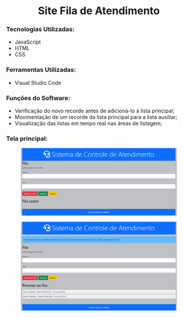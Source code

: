 # <h1 align="center">Site Fila de Atendimento</h1>

### Tecnologias Utilizadas:
* JavaScript
* HTML
* CSS

### Ferramentas Utilizadas:
* Visual Studio Code

### Funções do Software:
* Verificação do novo recorde antes de adicioná-lo à lista principal;
* Movimentação de um recorde da lista principal para a lista auxiliar;
* Visualização das listas em tempo real nas áreas de listagem;

### Tela principal:

<figure>
  <img src="assets/tela_1.png" alt="Tela Principal 1">
</figure>
<figure>
  <img src="assets/tela_2.png" alt="Tela Principal 2">
</figure>
